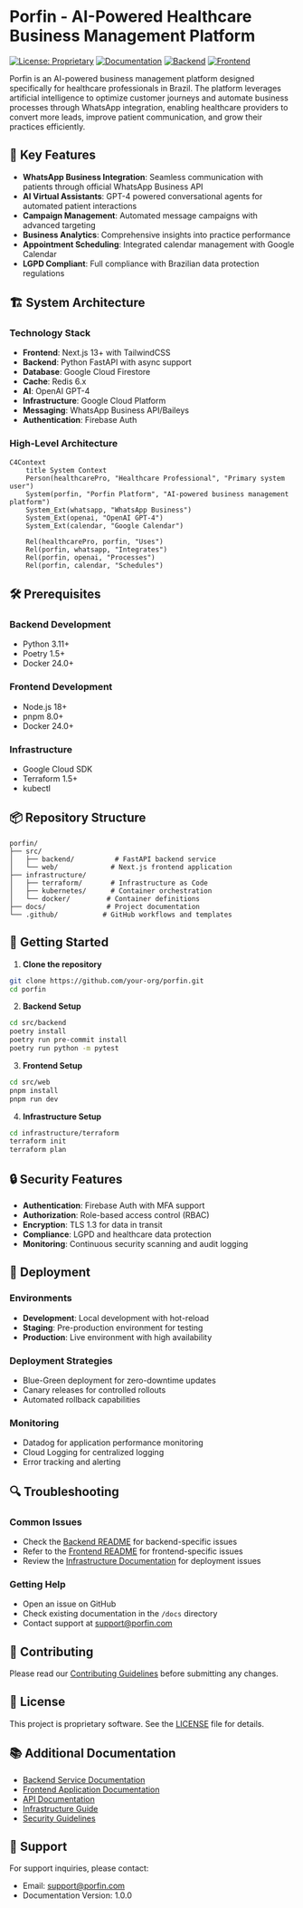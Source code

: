 # Porfin - AI-Powered Healthcare Business Management Platform

[![License: Proprietary](https://img.shields.io/badge/License-Proprietary-blue.svg)](./LICENSE)
[![Documentation](https://img.shields.io/badge/docs-v1.0.0-green.svg)](./docs)
[![Backend](https://img.shields.io/badge/python-3.11+-blue.svg)](./src/backend)
[![Frontend](https://img.shields.io/badge/node-18+-green.svg)](./src/web)

Porfin is an AI-powered business management platform designed specifically for healthcare professionals in Brazil. The platform leverages artificial intelligence to optimize customer journeys and automate business processes through WhatsApp integration, enabling healthcare providers to convert more leads, improve patient communication, and grow their practices efficiently.

## 🚀 Key Features

- **WhatsApp Business Integration**: Seamless communication with patients through official WhatsApp Business API
- **AI Virtual Assistants**: GPT-4 powered conversational agents for automated patient interactions
- **Campaign Management**: Automated message campaigns with advanced targeting
- **Business Analytics**: Comprehensive insights into practice performance
- **Appointment Scheduling**: Integrated calendar management with Google Calendar
- **LGPD Compliant**: Full compliance with Brazilian data protection regulations

## 🏗️ System Architecture

### Technology Stack

- **Frontend**: Next.js 13+ with TailwindCSS
- **Backend**: Python FastAPI with async support
- **Database**: Google Cloud Firestore
- **Cache**: Redis 6.x
- **AI**: OpenAI GPT-4
- **Infrastructure**: Google Cloud Platform
- **Messaging**: WhatsApp Business API/Baileys
- **Authentication**: Firebase Auth

### High-Level Architecture

```mermaid
C4Context
    title System Context
    Person(healthcarePro, "Healthcare Professional", "Primary system user")
    System(porfin, "Porfin Platform", "AI-powered business management platform")
    System_Ext(whatsapp, "WhatsApp Business")
    System_Ext(openai, "OpenAI GPT-4")
    System_Ext(calendar, "Google Calendar")
    
    Rel(healthcarePro, porfin, "Uses")
    Rel(porfin, whatsapp, "Integrates")
    Rel(porfin, openai, "Processes")
    Rel(porfin, calendar, "Schedules")
```

## 🛠️ Prerequisites

### Backend Development
- Python 3.11+
- Poetry 1.5+
- Docker 24.0+

### Frontend Development
- Node.js 18+
- pnpm 8.0+
- Docker 24.0+

### Infrastructure
- Google Cloud SDK
- Terraform 1.5+
- kubectl

## 📦 Repository Structure

```
porfin/
├── src/
│   ├── backend/          # FastAPI backend service
│   └── web/             # Next.js frontend application
├── infrastructure/
│   ├── terraform/       # Infrastructure as Code
│   ├── kubernetes/      # Container orchestration
│   └── docker/         # Container definitions
├── docs/               # Project documentation
└── .github/           # GitHub workflows and templates
```

## 🚀 Getting Started

1. **Clone the repository**
```bash
git clone https://github.com/your-org/porfin.git
cd porfin
```

2. **Backend Setup**
```bash
cd src/backend
poetry install
poetry run pre-commit install
poetry run python -m pytest
```

3. **Frontend Setup**
```bash
cd src/web
pnpm install
pnpm run dev
```

4. **Infrastructure Setup**
```bash
cd infrastructure/terraform
terraform init
terraform plan
```

## 🔒 Security Features

- **Authentication**: Firebase Auth with MFA support
- **Authorization**: Role-based access control (RBAC)
- **Encryption**: TLS 1.3 for data in transit
- **Compliance**: LGPD and healthcare data protection
- **Monitoring**: Continuous security scanning and audit logging

## 🚢 Deployment

### Environments
- **Development**: Local development with hot-reload
- **Staging**: Pre-production environment for testing
- **Production**: Live environment with high availability

### Deployment Strategies
- Blue-Green deployment for zero-downtime updates
- Canary releases for controlled rollouts
- Automated rollback capabilities

### Monitoring
- Datadog for application performance monitoring
- Cloud Logging for centralized logging
- Error tracking and alerting

## 🔍 Troubleshooting

### Common Issues
- Check the [Backend README](./src/backend/README.md) for backend-specific issues
- Refer to the [Frontend README](./src/web/README.md) for frontend-specific issues
- Review the [Infrastructure Documentation](./docs/infrastructure.md) for deployment issues

### Getting Help
- Open an issue on GitHub
- Check existing documentation in the `/docs` directory
- Contact support at support@porfin.com

## 🤝 Contributing

Please read our [Contributing Guidelines](./CONTRIBUTING.md) before submitting any changes.

## 📄 License

This project is proprietary software. See the [LICENSE](./LICENSE) file for details.

## 📚 Additional Documentation

- [Backend Service Documentation](./src/backend/README.md)
- [Frontend Application Documentation](./src/web/README.md)
- [API Documentation](./docs/api.md)
- [Infrastructure Guide](./docs/infrastructure.md)
- [Security Guidelines](./docs/security.md)

## 🌟 Support

For support inquiries, please contact:
- Email: support@porfin.com
- Documentation Version: 1.0.0
